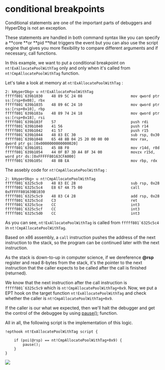 # conditional breakpoints

Conditional statements are one of the important parts of debuggers and HyperDbg is not an exception.

These statements are handled in both command syntax like you can specify a **core **or **pid **that triggers the event but you can also use the script engine that gives you more flexibility to compare different arguments and if necessary, call functions.

In this example, we want to put a conditional breakpoint on `nt!ExAllocatePoolWithTag` only and only when it's called from `nt!CmpAllocatePoolWithTag` function.

Let's take a look at memory at `nt!ExAllocatePoolWithTag` :

```
2: kHyperDbg> u nt!ExAllocatePoolWithTag
fffff801`639b1030    48 89 5C 24 08                      mov qword ptr ss:[rsp+0x08], rbx
fffff801`639b1035    48 89 6C 24 10                      mov qword ptr ss:[rsp+0x10], rbp
fffff801`639b103a    48 89 74 24 18                      mov qword ptr ss:[rsp+0x18], rsi
fffff801`639b103f    57                                  push rdi
fffff801`639b1040    41 56                               push r14
fffff801`639b1042    41 57                               push r15
fffff801`639b1044    48 83 EC 30                         sub rsp, 0x30
fffff801`639b1048    65 48 8B 04 25 20 00 00 00          mov rax, qword ptr gs:[0x0000000000000020]
fffff801`639b1051    45 8B F0                            mov r14d, r8d
fffff801`639b1054    44 0F B7 3D A4 8F 34 00             movzx r15d, word ptr ds:[0xFFFFF80163CFA000]
fffff801`639b105c    48 8B EA                            mov rbp, rdx
```

The assebly code for `nt!CmpAllocatePoolWithTag` :

```
2: kHyperDbg> u nt!CmpAllocatePoolWithTag
fffff801`6325c5c0    48 83 EC 28                         sub rsp, 0x28
fffff801`6325c5c4    E8 67 4A 75 00                      call 0xFFFFF801639B1030
fffff801`6325c5c9    48 83 C4 28                         add rsp, 0x28
fffff801`6325c5cd    C3                                  ret
fffff801`6325c5ce    CC                                  int3
fffff801`6325c5cf    CC                                  int3
fffff801`6325c5d0    CC                                  int3

```

As you can see, `nt!ExAllocatePoolWithTag` is called from ``fffff801`6325c5c4`` in `nt!CmpAllocatePoolWithTag`.

Based on x86 assembly, a `call` instruction pushes the address of the next instruction to the stack, so the program can be continued later with the next instruction.

As the stack is down-to-up in computer science, if we dereference **@rsp** register and read 8-bytes from the stack, it's the pointer to the next instruction that the caller expects to be called after the call is finished (returned).

We know that the next instruction after the call instruction is ``fffff801`6325c5c9`` which is `nt!CmpAllocatePoolWithTag+0x9`. Now, we put a EPT hook on the target function `nt!ExAllocatePoolWithTag` and check whether the caller is `nt!CmpAllocatePoolWithTag+0x9`.

If the caller is our what we expected, then we'll halt the debugger and get the control of the debuggee by using [pause();](https://docs.hyperdbg.org/commands/scripting-language/functions/debugger/pause) function.

All in all, the following script is the implementation of this logic.

```
!epthook nt!ExAllocatePoolWithTag script {

	if (poi(@rsp) == nt!CmpAllocatePoolWithTag+0x9) {
		pause();
	}
}
```

![](broken-reference)

